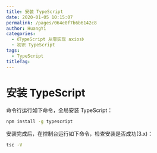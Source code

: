 ```yaml
---
title: 安装 TypeScript
date: 2020-01-05 10:15:07
permalink: /pages/064e0f7b6b6142c8
author: HuangYi
categories: 
  - 《TypeScript 从零实现 axios》
  - 初识 TypeScript
tags: 
  - TypeScript
titleTag: 
---
```

# 安装 TypeScript

命令行运行如下命令，全局安装 TypeScript：

```bash
npm install -g typescript
```

安装完成后，在控制台运行如下命令，检查安装是否成功(3.x)：

```bash
tsc -V
```
